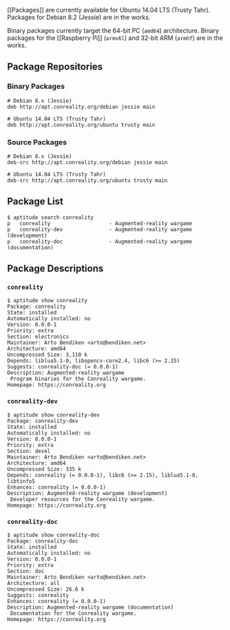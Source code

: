 [[Packages]] are currently available for Ubuntu 14.04 LTS (Trusty Tahr).
Packages for Debian 8.2 (Jessie) are in the works.

Binary packages currently target the 64-bit PC (`amd64`) architecture.
Binary packages for the [[Raspberry Pi]] (`armv6l`) and 32-bit ARM (`armhf`)
are in the works.

Package Repositories
--------------------

### Binary Packages

    # Debian 8.x (Jessie)
    deb http://apt.conreality.org/debian jessie main

    # Ubuntu 14.04 LTS (Trusty Tahr)
    deb http://apt.conreality.org/ubuntu trusty main

### Source Packages

    # Debian 8.x (Jessie)
    deb-src http://apt.conreality.org/debian jessie main

    # Ubuntu 14.04 LTS (Trusty Tahr)
    deb-src http://apt.conreality.org/ubuntu trusty main

Package List
------------

    $ aptitude search conreality
    p   conreality                   - Augmented-reality wargame
    p   conreality-dev               - Augmented-reality wargame (development)
    p   conreality-doc               - Augmented-reality wargame (documentation)

Package Descriptions
--------------------

### `conreality`

    $ aptitude show conreality
    Package: conreality
    State: installed
    Automatically installed: no
    Version: 0.0.0-1
    Priority: extra
    Section: electronics
    Maintainer: Arto Bendiken <arto@bendiken.net>
    Architecture: amd64
    Uncompressed Size: 3,110 k
    Depends: liblua5.1-0, libopencv-core2.4, libc6 (>= 2.15)
    Suggests: conreality-doc (= 0.0.0-1)
    Description: Augmented-reality wargame
     Program binaries for the Conreality wargame.
    Homepage: https://conreality.org

### `conreality-dev`

    $ aptitude show conreality-dev
    Package: conreality-dev
    State: installed
    Automatically installed: no
    Version: 0.0.0-1
    Priority: extra
    Section: devel
    Maintainer: Arto Bendiken <arto@bendiken.net>
    Architecture: amd64
    Uncompressed Size: 335 k
    Depends: conreality (= 0.0.0-1), libc6 (>= 2.15), liblua5.1-0, libtinfo5
    Enhances: conreality (= 0.0.0-1)
    Description: Augmented-reality wargame (development)
     Developer resources for the Conreality wargame.
    Homepage: https://conreality.org

### `conreality-doc`

    $ aptitude show conreality-doc
    Package: conreality-doc
    State: installed
    Automatically installed: no
    Version: 0.0.0-1
    Priority: extra
    Section: doc
    Maintainer: Arto Bendiken <arto@bendiken.net>
    Architecture: all
    Uncompressed Size: 26.6 k
    Suggests: conreality
    Enhances: conreality (= 0.0.0-1)
    Description: Augmented-reality wargame (documentation)
     Documentation for the Conreality wargame.
    Homepage: https://conreality.org

